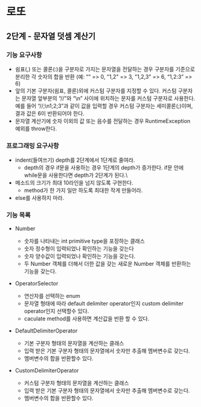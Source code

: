 # 로또
## 2단계 - 문자열 덧셈 계산기

### 기능 요구사항

* 쉼표(,) 또는 콜론(:)을 구분자로 가지는 문자열을 전달하는 경우 구분자를 기준으로 분리한 각 숫자의 합을 반환 (예: “” => 0, "1,2" => 3, "1,2,3" => 6, “1,2:3” => 6)
* 앞의 기본 구분자(쉼표, 콜론)외에 커스텀 구분자를 지정할 수 있다. 커스텀 구분자는 문자열 앞부분의 “//”와 “\n” 사이에 위치하는 문자를 커스텀 구분자로 사용한다. 예를 들어 “//;\n1;2;3”과 같이 값을 입력할 경우 커스텀 구분자는 세미콜론(;)이며, 결과 값은 6이 반환되어야 한다.
* 문자열 계산기에 숫자 이외의 값 또는 음수를 전달하는 경우 RuntimeException 예외를 throw한다.

### 프로그래밍 요구사항
* indent(들여쓰기) depth를 2단계에서 1단계로 줄여라.
    * depth의 경우 if문을 사용하는 경우 1단계의 depth가 증가한다. if문 안에 while문을 사용한다면 depth가 2단계가 된다.\
* 메소드의 크기가 최대 10라인을 넘지 않도록 구현한다.
    * method가 한 가지 일만 하도록 최대한 작게 만들어라.
* else를 사용하지 마라.


### 기능 목록
* Number
  * 숫자를 나타내는 int primitive type을 포장하는 클래스
  * 숫자 정수형이 입력되었나 확인하는 기능을 갖는다
  * 숫자 양수값이 입력되었나 확인하는 기능을 갖는다.
  * 두 Number 객체를 더해서 더한 값을 갖는 새로운 Number 객체를 반환하는 기능을 갖는다.

* OperatorSelector
  * 연산자를 선택하는 enum
  * 문자열 형태에 따라 default delimiter operator인지 custom delimiter operator인지 선택할수 있다.
  * caculate method를 사용하면 계산값을 반환 할 수 있다.
  
* DefaultDelimiterOperator
  * 기본 구분자 형태의 문자열을 계산하는 클래스
  * 입력 받은 기본 구분자 형태의 문자열에서 숫자만 추출해 멤버변수로 갖는다.
  * 멤버변수의 합을 반환할수 있다.

* CustomDelimiterOperator
  * 커스텀 구분자 형태의 문자열을 계산하는 클래스
  * 입력 받은 기본 구분자 형태의 문자열에서 숫자만 추출해 멤버변수로 갖는다.
  * 멤버변수의 합을 반환할수 있다.
